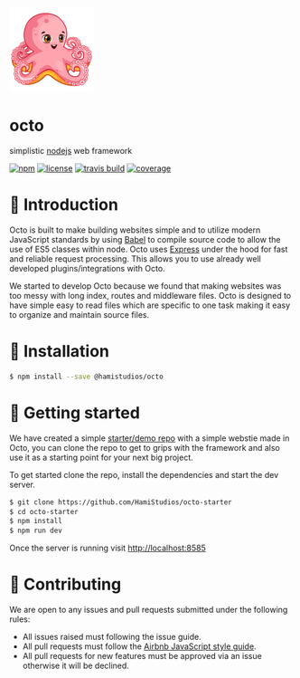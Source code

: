 ![Octo Logo](./logo.png)

# octo
simplistic [nodejs](https://nodejs.org) web framework

[![npm](https://img.shields.io/npm/v/@hamistudios/octo.svg)](https://www.npmjs.com/package/@hamistudios/octo)
[![license](https://img.shields.io/github/license/hamistudios/octo.svg)](https://github.com/hamistudios/octo/blob/master/LICENSE.md)
[![travis build](https://travis-ci.org/HamiStudios/octo.svg?branch=master)](https://travis-ci.org/HamiStudios/octo)
[![coverage](https://coveralls.io/repos/github/HamiStudios/octo/badge.svg?branch=master)](https://coveralls.io/github/HamiStudios/octo?branch=master)

# 📢 Introduction

Octo is built to make building websites simple and to utilize modern JavaScript standards by using [Babel](https://github.com/babel/babel)
to compile source code to allow the use of ES5 classes within node. Octo uses [Express](https://github.com/expressjs/express) under the 
hood for fast and reliable request processing. This allows you to use already well developed plugins/integrations with Octo.

We started to develop Octo because we found that making websites was too messy with long index, routes and middleware files. Octo is 
designed to have simple easy to read files which are specific to one task making it easy to organize and maintain source files.

# 📡 Installation

```bash
$ npm install --save @hamistudios/octo
```

# 🚀 Getting started

We have created a simple [starter/demo repo](https://github.com/HamiStudios/octo-starter) with a simple webstie made in Octo, you can clone the repo to get to grips with 
the framework and also use it as a starting point for your next big project.

To get started clone the repo, install the dependencies and start the dev server.
```bash
$ git clone https://github.com/HamiStudios/octo-starter
$ cd octo-starter
$ npm install
$ npm run dev
```
Once the server is running visit [http://localhost:8585](http://localhost:8585)

# 📝 Contributing

We are open to any issues and pull requests submitted under the following rules:
- All issues raised must following the issue guide.
- All pull requests must follow the [Airbnb JavaScript style guide](https://github.com/airbnb/javascript).
- All pull requests for new features must be approved via an issue otherwise it will be declined.
